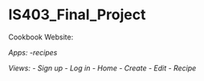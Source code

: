 # IS403_Final_Project

Cookbook Website:

*Apps:*
    *-recipes*

*Views:*
    *- Sign up*
    *- Log in*
    *- Home*
    *- Create*
    *- Edit*
    *- Recipe*
